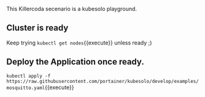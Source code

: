 This Killercoda secenario is a kubesolo playground.

## Cluster is ready
Keep trying  `kubectl get nodes`{{execute}} unless ready ;) 

## Deploy the Application once ready.

`kubectl apply -f https://raw.githubusercontent.com/portainer/kubesolo/develop/examples/mosquitto.yaml`{{execute}}